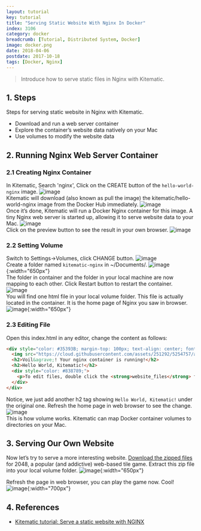 ```yaml
---
layout: tutorial
key: tutorial
title: "Serving Static Website With Nginx In Docker"
index: 3106
category: docker
breadcrumb: [Tutorial, Distributed System, Docker]
image: docker.png
date: 2018-04-06
postdate: 2017-10-18
tags: [Docker, Nginx]
---
```


> Introduce how to serve static files in Nginx with Kitematic.

## 1. Steps
Steps for serving static website in Nginx with Kitematic.
* Download and run a web server container
* Explore the container’s website data natively on your Mac
* Use volumes to modify the website data

## 2. Running Nginx Web Server Container
### 2.1 Creating Nginx Container
In Kitematic, Search 'nginx', Click on the CREATE button of the `hello-world-nginx` image.
![image](/public/images/devops/706/search.png)  
Kitematic will download (also known as pull the image) the kitematic/hello-world-nginx image from the Docker Hub immediately.
![image](/public/images/devops/706/download.png)  
Once it’s done, Kitematic will run a Docker Nginx container for this image. A tiny Nginx web server is started up, allowing it to serve website data to your Mac.
![image](/public/images/devops/706/running.png)  
Click on the preview button to see the result in your own browser.
![image](/public/images/devops/706/preview.png)  
### 2.2 Setting Volume
Switch to Settings->Volumes, click CHANGE button.
![image](/public/images/devops/706/settings.png)  
Create a folder named `kitematic-nginx` in ~/Documents/.
![image](/public/images/devops/706/createfolder.png){:width="650px"}  
The folder in container and the folder in your local machine are now mapping to each other. Click Restart button to restart the container.
![image](/public/images/devops/706/volume.png)  
You will find one html file in your local volume folder. This file is actually located in the container. It is the home page of Nginx you saw in browser.
![image](/public/images/devops/706/index.png){:width="650px"}  
### 2.3 Editing File
Open this index.html in any editor, change the content as follows:
```html
<div style="color: #35393B; margin-top: 100px; text-align: center; font-family: HelveticaNeue-Light, sans-serif;">
  <img src="https://cloud.githubusercontent.com/assets/251292/5254757/a08a277c-7981-11e4-9ec0-d49934859400.png">
  <h2>Voil&agrave;! Your nginx container is running!</h2>
  <h2>Hello World, Kitematic!</h2>
  <div style="color: #838789;">
    <p>To edit files, double click the <strong>website_files</strong> folder in Kitematic and edit the <strong>index.html</strong> file.</p>
  </div>
</div>
```
Notice, we just add another h2 tag showing `Hello World, Kitematic!` under the original one. Refresh the home page in web browser to see the change.
![image](/public/images/devops/706/newpreview.png)  
This is how volume works.
Kitematic can map Docker container volumes to directories on your Mac.

## 3. Serving Our Own Website
Now let’s try to serve a more interesting website. [Download the zipped files](https://github.com/gabrielecirulli/2048/archive/master.zip) for 2048, a popular (and addictive) web-based tile game. Extract this zip file into your local volume folder.
![image](/public/images/devops/706/2048files.png){:width="650px"}  

Refresh the page in web browser, you can play the game now. Cool!
![image](/public/images/devops/706/2048.png){:width="700px"}  

## 4. References
* [Kitematic tutorial: Serve a static website with NGINX](https://docs.docker.com/kitematic/nginx-web-server/)
